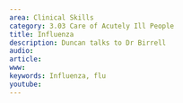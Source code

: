 ```yaml
---
area: Clinical Skills
category: 3.03 Care of Acutely Ill People
title: Influenza
description: Duncan talks to Dr Birrell
audio: 
article: 
www: 
keywords: Influenza, flu
youtube:
--- 
```

